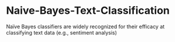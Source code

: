 # Naive-Bayes-Text-Classification
Naïve Bayes classifiers are widely recognized for their efficacy at classifying text data (e.g., sentiment analysis)
